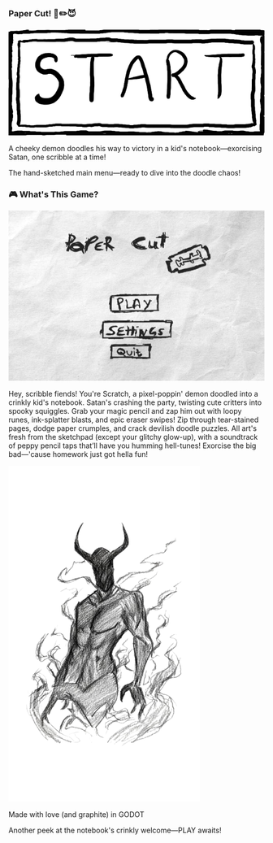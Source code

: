 ### Paper Cut! 📓✏️😈

![image alt](https://github.com/adhyys07/d-dream/blob/main/2025_10_04_0lq_Kleki.png?raw=true)

A cheeky demon doodles his way to victory in a kid's notebook—exorcising Satan, one scribble at a time!

The hand-sketched main menu—ready to dive into the doodle chaos!
### 🎮 What's This Game?

![image alt](https://github.com/adhyys07/d-dream/blob/main/mm.jpeg?raw=true)

Hey, scribble fiends! You're Scratch, a pixel-poppin' demon doodled into a crinkly kid's notebook. Satan's crashing the party, twisting cute critters into spooky squiggles. Grab your magic pencil and zap him out with loopy runes, ink-splatter blasts, and epic eraser swipes!
Zip through tear-stained pages, dodge paper crumples, and crack devilish doodle puzzles. All art's fresh from the sketchpad (except your glitchy glow-up), with a soundtrack of peppy pencil taps that’ll have you humming hell-tunes!
Exorcise the big bad—'cause homework just got hella fun!

![image](https://github.com/adhyys07/d-dream/blob/main/WhatsApp_Image_2025-10-05_at_14.45.25-removebg-preview.png?raw=true)



Made with love (and graphite) in GODOT

Another peek at the notebook's crinkly welcome—PLAY awaits!
